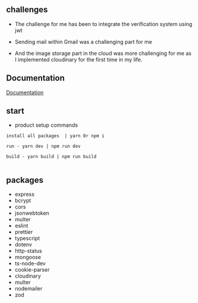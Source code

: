 ## challenges

- The challenge for me has been to integrate the verification system using jwt

- Sending mail within Gmail was a challenging part for me

- And the image storage part in the cloud was more challenging for me as I implemented cloudinary for the first time in my life.

## Documentation

[Documentation](https://documenter.getpostman.com/view/20648889/2s9YJXakSK)

## start

- product setup commands

```
install all packages  | yarn 0r npm i

run - yarn dev | npm run dev

build - yarn build | npm run build


```

## packages

- express
- bcrypt
- cors
- jsonwebtoken
- multer
- eslint
- prettier
- typescript
- dotenv
- http-status
- mongoose
- ts-node-dev
- cookie-parser
- cloudinary
- multer
- nodemailer
- zod
